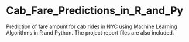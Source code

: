 # Cab_Fare_Predictions_in_R_and_Py
Prediction of fare amount for cab rides in NYC using Machine Learning Algorithms in R and Python. 
The project report files are also included.
